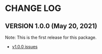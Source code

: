 # CHANGE LOG

## VERSION 1.0.0 (May 20, 2021)
Note: This is the first release for this package.
* [v1.0.0 issues](https://github.com/lasallesoftware-serverless/render-blade-lambda/milestone/1?closed=1)